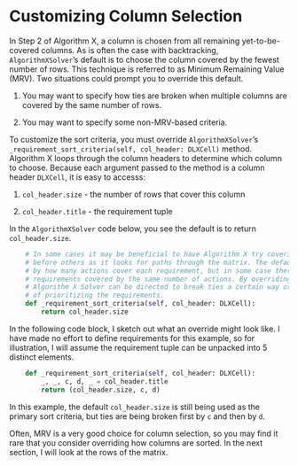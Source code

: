 # Customizing Column Selection

In Step 2 of Algorithm X, a column is chosen from all remaining yet-to-be-covered columns. As is often the case with backtracking, `AlgorithmXSolver`’s default is to choose the column covered by the fewest number of rows. This technique is referred to as Minimum Remaining Value (MRV). Two situations could prompt you to override this default.

1. You may want to specify how ties are broken when multiple columns are covered by the same number of rows.

1. You may want to specify some non-MRV-based criteria.

To customize the sort criteria, you must override `AlgorithmXSolver`’s `_requirement_sort_criteria(self, col_header: DLXCell)` method. Algorithm X loops through the column headers to determine which column to choose. Because each argument passed to the method is a column header `DLXCell`, it is easy to accesss:

1. `col_header.size` - the number of rows that cover this column

1. `col_header.title` - the requirement tuple

In the `AlgorithmXSolver` code below, you see the default is to return `col_header.size`.

```python
    # In some cases it may be beneficial to have Algorithm X try covering certain requirements
    # before others as it looks for paths through the matrix. The default is to sort the requirements
    # by how many actions cover each requirement, but in some case there might be several 
    # requirements covered by the same number of actions. By overriding this method, the
    # Algorithm X Solver can be directed to break ties a certain way or consider some other way
    # of prioritizing the requirements.
    def _requirement_sort_criteria(self, col_header: DLXCell):
        return col_header.size
```

In the following code block, I sketch out what an override might look like. I have made no effort to define requirements for this example, so for illustration, I will assume the requirement tuple can be unpacked into 5 distinct elements.

```python
    def _requirement_sort_criteria(self, col_header: DLXCell):
        _, _, c, d, _ = col_header.title
        return (col_header.size, c, d)
```

In this example, the default `col_header.size` is still being used as the primary sort criteria, but ties are being broken first by `c` and then by `d`.

Often, MRV is a very good choice for column selection, so you may find it rare that you consider overriding how columns are sorted. In the next section, I will look at the rows of the matrix.
